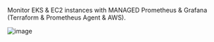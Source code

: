 Monitor EKS & EC2 instances with MANAGED Prometheus & Grafana (Terraform & Prometheus Agent & AWS).

![image](https://github.com/user-attachments/assets/db50e002-42ff-45fd-b004-b5659f68c767)

